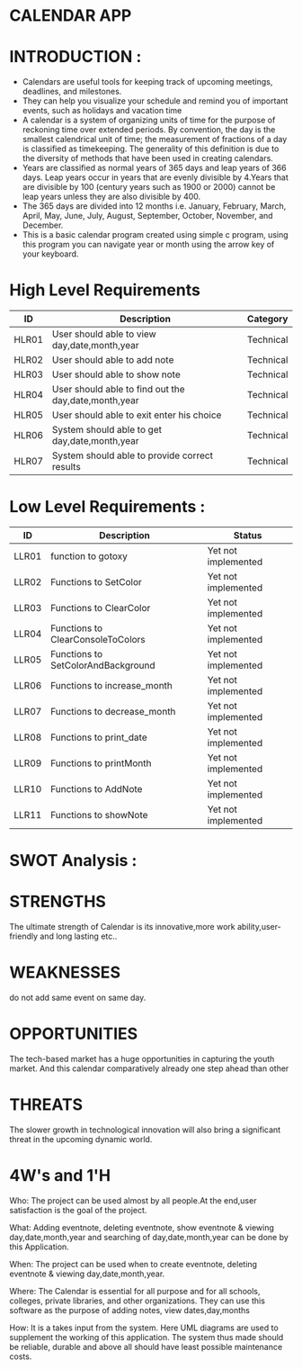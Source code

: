 # CALENDAR APP


INTRODUCTION :
==============

* Calendars are useful tools for keeping track of upcoming meetings, deadlines, and milestones. 
* They can help you visualize your schedule and remind you of important events, such as holidays and vacation time
* A calendar is a system of organizing units of time for the purpose of reckoning time over extended periods. By convention, the day is the smallest calendrical unit of time; the measurement of fractions of a day is classified as timekeeping. The generality of this definition is due to the diversity of methods that have been used in creating calendars.
* Years are classified as normal years of 365 days and leap years of 366 days. Leap years occur in years that are evenly divisible by 4.Years that are divisible by 100 (century     years such as 1900 or 2000) cannot be leap years unless they are also divisible by 400.
* The 365 days are divided into 12 months i.e. January, February, March, April, May, June, July, August, September, October, November, and December.
* This is a basic calendar program created using simple c program, using this program you can navigate year or month using the arrow key of your keyboard.


High Level Requirements
=======================
| ID    | Description | Category  | 
| -------|------------|-----------|
| HLR01 | User should able to view day,date,month,year  | Technical  |
| HLR02 | User should able to add note  | Technical  |  
| HLR03 | User should able to show note | Technical  | 
| HLR04 | User should able to find out the day,date,month,year  | Technical  | 
| HLR05 | User should able to exit enter his choice | Technical  |
| HLR06 | System should able to get day,date,month,year | Technical  | 
| HLR07 | System should able to provide correct results | Technical  |


Low Level Requirements :
=======================
| ID    | Description | Status  |
| ------| ----------- |-----------| 
| LLR01 | function to gotoxy  | Yet not implemented  |
| LLR02 | Functions to SetColor | Yet not implemented  |  
| LLR03 | Functions to ClearColor | Yet not implemented   | 
| LLR04 | Functions to  ClearConsoleToColors | Yet not implemented  | 
| LLR05 | Functions to SetColorAndBackground| Yet not implemented   |
| LLR06 | Functions to increase_month |  Yet not implemented | 
| LLR07 | Functions to decrease_month | Yet not implemented  |
| LLR08 | Functions to print_date | Yet not implemented  | 
| LLR09 | Functions to printMonth | Yet not implemented  |
| LLR10 | Functions to AddNote |  Yet not implemented | 
| LLR11 | Functions to showNote | Yet not implemented  |




SWOT Analysis :
=============

STRENGTHS
===========
The ultimate strength of Calendar is its innovative,more work ability,user-friendly and long lasting etc..

WEAKNESSES
===========
do not add same event on same day.

OPPORTUNITIES
==============
The tech-based market has a huge opportunities in capturing the youth market. And this calendar comparatively already one step ahead than other

THREATS
============
The slower growth in technological innovation will also bring a significant threat in the upcoming dynamic world.




4W's and 1'H
=============
Who:
The project can be used almost by all people.At the end,user satisfaction is the goal of the project.

What:
Adding eventnote, deleting eventnote, show eventnote & viewing day,date,month,year and searching of day,date,month,year can be done by this Application.

When:
The project can be used when to create eventnote, deleting eventnote & viewing day,date,month,year.

Where:
The Calendar is essential for all purpose and for all schools, colleges, private libraries, and other organizations. They can use this software as the purpose of adding notes, view dates,day,months

How:
  It is a takes input from the system. Here UML diagrams are used to supplement the working of this application. The system thus made should be reliable, durable and above all should have least possible maintenance costs.
